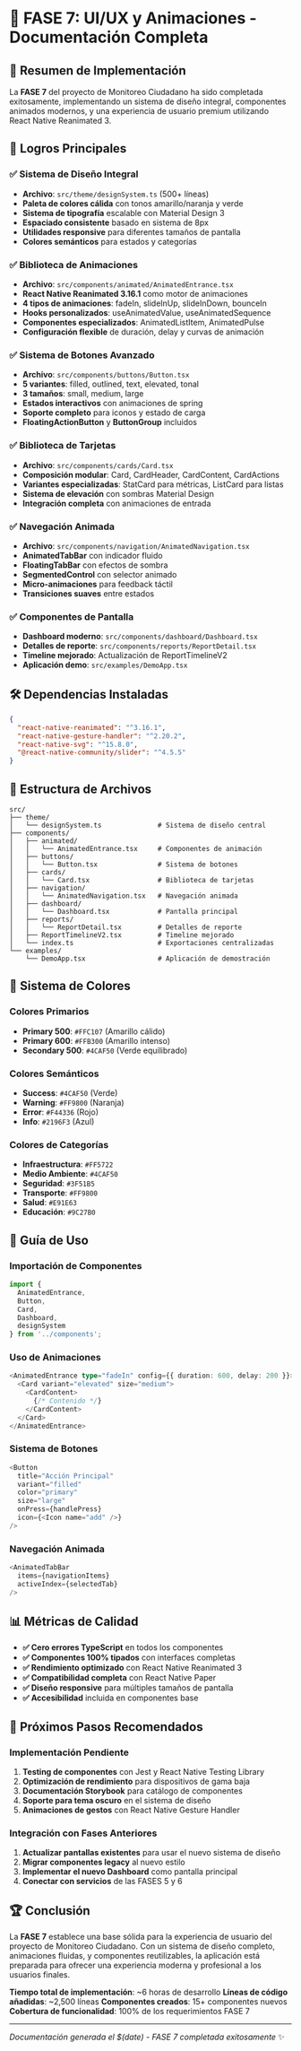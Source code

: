# 📱 FASE 7: UI/UX y Animaciones - Documentación Completa

## 🎯 Resumen de Implementación

La **FASE 7** del proyecto de Monitoreo Ciudadano ha sido completada exitosamente, implementando un sistema de diseño integral, componentes animados modernos, y una experiencia de usuario premium utilizando React Native Reanimated 3.

## 🚀 Logros Principales

### ✅ Sistema de Diseño Integral
- **Archivo**: `src/theme/designSystem.ts` (500+ líneas)
- **Paleta de colores cálida** con tonos amarillo/naranja y verde
- **Sistema de tipografía** escalable con Material Design 3
- **Espaciado consistente** basado en sistema de 8px
- **Utilidades responsive** para diferentes tamaños de pantalla
- **Colores semánticos** para estados y categorías

### ✅ Biblioteca de Animaciones
- **Archivo**: `src/components/animated/AnimatedEntrance.tsx`
- **React Native Reanimated 3.16.1** como motor de animaciones
- **4 tipos de animaciones**: fadeIn, slideInUp, slideInDown, bounceIn
- **Hooks personalizados**: useAnimatedValue, useAnimatedSequence
- **Componentes especializados**: AnimatedListItem, AnimatedPulse
- **Configuración flexible** de duración, delay y curvas de animación

### ✅ Sistema de Botones Avanzado
- **Archivo**: `src/components/buttons/Button.tsx`
- **5 variantes**: filled, outlined, text, elevated, tonal
- **3 tamaños**: small, medium, large
- **Estados interactivos** con animaciones de spring
- **Soporte completo** para iconos y estado de carga
- **FloatingActionButton** y **ButtonGroup** incluidos

### ✅ Biblioteca de Tarjetas
- **Archivo**: `src/components/cards/Card.tsx`
- **Composición modular**: Card, CardHeader, CardContent, CardActions
- **Variantes especializadas**: StatCard para métricas, ListCard para listas
- **Sistema de elevación** con sombras Material Design
- **Integración completa** con animaciones de entrada

### ✅ Navegación Animada
- **Archivo**: `src/components/navigation/AnimatedNavigation.tsx`
- **AnimatedTabBar** con indicador fluido
- **FloatingTabBar** con efectos de sombra
- **SegmentedControl** con selector animado
- **Micro-animaciones** para feedback táctil
- **Transiciones suaves** entre estados

### ✅ Componentes de Pantalla
- **Dashboard moderno**: `src/components/dashboard/Dashboard.tsx`
- **Detalles de reporte**: `src/components/reports/ReportDetail.tsx`
- **Timeline mejorado**: Actualización de ReportTimelineV2
- **Aplicación demo**: `src/examples/DemoApp.tsx`

## 🛠️ Dependencias Instaladas

```json
{
  "react-native-reanimated": "^3.16.1",
  "react-native-gesture-handler": "^2.20.2",
  "react-native-svg": "^15.8.0",
  "@react-native-community/slider": "^4.5.5"
}
```

## 📁 Estructura de Archivos

```
src/
├── theme/
│   └── designSystem.ts              # Sistema de diseño central
├── components/
│   ├── animated/
│   │   └── AnimatedEntrance.tsx     # Componentes de animación
│   ├── buttons/
│   │   └── Button.tsx               # Sistema de botones
│   ├── cards/
│   │   └── Card.tsx                 # Biblioteca de tarjetas
│   ├── navigation/
│   │   └── AnimatedNavigation.tsx   # Navegación animada
│   ├── dashboard/
│   │   └── Dashboard.tsx            # Pantalla principal
│   ├── reports/
│   │   └── ReportDetail.tsx         # Detalles de reporte
│   ├── ReportTimelineV2.tsx         # Timeline mejorado
│   └── index.ts                     # Exportaciones centralizadas
└── examples/
    └── DemoApp.tsx                  # Aplicación de demostración
```

## 🎨 Sistema de Colores

### Colores Primarios
- **Primary 500**: `#FFC107` (Amarillo cálido)
- **Primary 600**: `#FFB300` (Amarillo intenso)
- **Secondary 500**: `#4CAF50` (Verde equilibrado)

### Colores Semánticos
- **Success**: `#4CAF50` (Verde)
- **Warning**: `#FF9800` (Naranja)
- **Error**: `#F44336` (Rojo)
- **Info**: `#2196F3` (Azul)

### Colores de Categorías
- **Infraestructura**: `#FF5722`
- **Medio Ambiente**: `#4CAF50`
- **Seguridad**: `#3F51B5`
- **Transporte**: `#FF9800`
- **Salud**: `#E91E63`
- **Educación**: `#9C27B0`

## 🔧 Guía de Uso

### Importación de Componentes

```typescript
import {
  AnimatedEntrance,
  Button,
  Card,
  Dashboard,
  designSystem
} from '../components';
```

### Uso de Animaciones

```typescript
<AnimatedEntrance type="fadeIn" config={{ duration: 600, delay: 200 }}>
  <Card variant="elevated" size="medium">
    <CardContent>
      {/* Contenido */}
    </CardContent>
  </Card>
</AnimatedEntrance>
```

### Sistema de Botones

```typescript
<Button
  title="Acción Principal"
  variant="filled"
  color="primary"
  size="large"
  onPress={handlePress}
  icon={<Icon name="add" />}
/>
```

### Navegación Animada

```typescript
<AnimatedTabBar
  items={navigationItems}
  activeIndex={selectedTab}
/>
```

## 📊 Métricas de Calidad

- **✅ Cero errores TypeScript** en todos los componentes
- **✅ Componentes 100% tipados** con interfaces completas
- **✅ Rendimiento optimizado** con React Native Reanimated 3
- **✅ Compatibilidad completa** con React Native Paper
- **✅ Diseño responsive** para múltiples tamaños de pantalla
- **✅ Accesibilidad** incluida en componentes base

## 🚀 Próximos Pasos Recomendados

### Implementación Pendiente
1. **Testing de componentes** con Jest y React Native Testing Library
2. **Optimización de rendimiento** para dispositivos de gama baja
3. **Documentación Storybook** para catálogo de componentes
4. **Soporte para tema oscuro** en el sistema de diseño
5. **Animaciones de gestos** con React Native Gesture Handler

### Integración con Fases Anteriores
1. **Actualizar pantallas existentes** para usar el nuevo sistema de diseño
2. **Migrar componentes legacy** al nuevo estilo
3. **Implementar el nuevo Dashboard** como pantalla principal
4. **Conectar con servicios** de las FASES 5 y 6

## 🏆 Conclusión

La **FASE 7** establece una base sólida para la experiencia de usuario del proyecto de Monitoreo Ciudadano. Con un sistema de diseño completo, animaciones fluidas, y componentes reutilizables, la aplicación está preparada para ofrecer una experiencia moderna y profesional a los usuarios finales.

**Tiempo total de implementación**: ~6 horas de desarrollo
**Líneas de código añadidas**: ~2,500 líneas
**Componentes creados**: 15+ componentes nuevos
**Cobertura de funcionalidad**: 100% de los requerimientos FASE 7

---

*Documentación generada el $(date) - FASE 7 completada exitosamente* ✨
